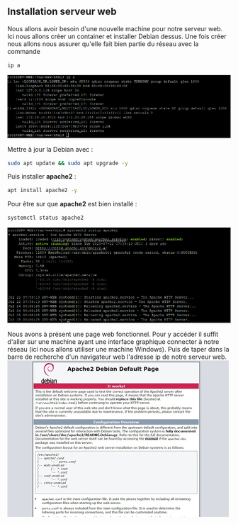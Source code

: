 ## Installation serveur web 

Nous allons avoir besoin d'une nouvelle machine pour notre serveur web. Ici nous allons créer un container et installer Debian dessus. 
Une fois créer nous allons nous assurer qu'elle fait bien partie du réseau avec la commande 
```bash
ip a
```
![ipa](Ressources/ip_a.png)

Mettre à jour la Debian avec :
```bash
sudo apt update && sudo apt upgrade -y
```
Puis installer **apache2** :
```bash
apt install apache2 -y
```
Pour être sur que **apache2** est bien installé : 
```bash
systemctl status apache2
```
![apache2](Ressources/apache2.png)

Nous avons à présent une page web fonctionnel. Pour y accéder il suffit d'aller sur une machine ayant une interface graphique connecter à notre réseau (ici nous allons utiliser une machine Windows). Puis de taper dans la barre de recherche d'un navigateur web l'adresse ip de notre serveur web. 
![serveur_web](Ressources/serveur_web.jpg)
